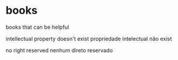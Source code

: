 # books
books that can be helpful

intellectual property doesn't exist
propriedade intelectual não exist

no right reserved
nenhum direto reservado
